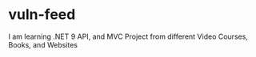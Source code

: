 # vuln-feed
I am learning .NET 9 API, and MVC Project from different Video Courses, Books, and Websites
